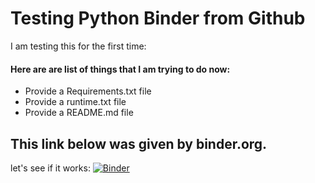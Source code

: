 # Testing Python Binder from Github

I am testing this for the first time:

#### Here are are list of things that I am trying to do now:
* Provide a Requirements.txt file
* Provide a runtime.txt file
* Provide a README.md file

## This link below was given by binder.org.
let's see if it works:
[![Binder](https://mybinder.org/badge_logo.svg)](https://mybinder.org/v2/gh/ssundarganesh/python/master)
